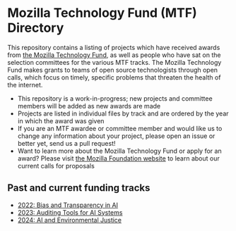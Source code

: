 # Mozilla Technology Fund (MTF) Directory
This repository contains a listing of projects which have received awards from [the Mozilla Technology Fund](https://foundation.mozilla.org/en/what-we-fund/awards/mozilla-technology-fund-mtf/), as well as people who have sat on the selection committees for the various MTF tracks. The Mozilla Technology Fund makes grants to teams of open source technologists through open calls, which focus on timely, specific problems that threaten the health of the internet.
* This repository is a work-in-progress; new projects and committee members will be added as new awards are made
* Projects are listed in individual files by track and are ordered by the year in which the award was given
* If you are an MTF awardee or committee member and would like us to change any information about your project, please open an issue or better yet, send us a pull request!
* Want to learn more about the Mozilla Technology Fund or apply for an award? Please visit [the Mozilla Foundation website](https://foundation.mozilla.org/en/what-we-fund/awards/mozilla-technology-fund-mtf/) to learn about our current calls for proposals

## Past and current funding tracks
* [2022: Bias and Transparency in AI](/2022-Bias-and-Transparency-in-AI.md)
* [2023: Auditing Tools for AI Systems](/2023-Auditing-Tools-For-AI-Systems.md)
* [2024: AI and Environmental Justice](/2024-AI-and-Environmental-Justice.md)
